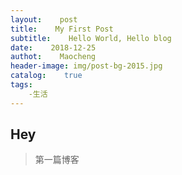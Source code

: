 ```yaml
---
layout:    post
title:    My First Post
subtitle:    Hello World, Hello blog
date:    2018-12-25
authot:    Maocheng
header-image: img/post-bg-2015.jpg
catalog:    true
tags:
    -生活
---
```




## Hey
>第一篇博客

